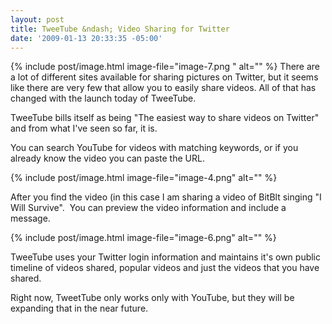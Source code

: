 ```yaml
---
layout: post
title: TweeTube &ndash; Video Sharing for Twitter
date: '2009-01-13 20:33:35 -05:00'
---
```


{% include post/image.html image-file="image-7.png " alt="" %} There are a lot of different sites available for sharing pictures on Twitter, but it seems like there are very few that allow you to easily share videos. All of that has changed with the launch today of TweeTube.

TweeTube bills itself as being "The easiest way to share videos on Twitter" and from what I've seen so far, it is.

You can search YouTube for videos with matching keywords, or if you already know the video you can paste the URL.

{% include post/image.html image-file="image-4.png" alt="" %} 

After you find the video (in this case I am sharing a video of BitBlt singing "I Will Survive".  You can preview the video information and include a message.

{% include post/image.html image-file="image-6.png" alt="" %} 

TweeTube uses your Twitter login information and maintains it's own public timeline of videos shared, popular videos and just the videos that you have shared.

Right now, TweetTube only works only with YouTube, but they will be expanding that in the near future.
